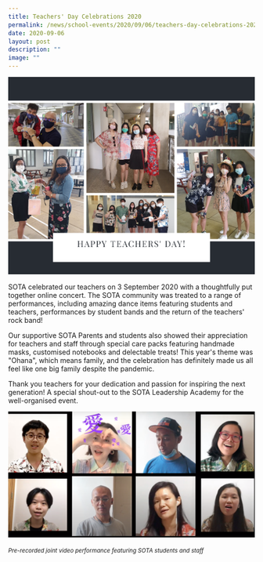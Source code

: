 ```yaml
---
title: Teachers' Day Celebrations 2020
permalink: /news/school-events/2020/09/06/teachers-day-celebrations-2020/
date: 2020-09-06
layout: post
description: ""
image: ""
---
```

![](/images/teachers'-day-2020.png)

SOTA celebrated our teachers on 3 September 2020 with a thoughtfully put together online concert. The SOTA community was treated to a range of performances, including amazing dance items featuring students and teachers, performances by student bands and the return of the teachers' rock band!  
  
Our supportive SOTA Parents and students also showed their appreciation for teachers and staff through special care packs featuring handmade masks, customised notebooks and delectable treats! This year's theme was "Ohana", which means family, and the celebration has definitely made us all feel like one big family despite the pandemic.  
  
Thank you teachers for your dedication and passion for inspiring the next generation! A special shout-out to the SOTA Leadership Academy for the well-organised event.

![](/images/students-and-teachers-performance.png)

<small><i>Pre-recorded joint video performance featuring SOTA students and staff</i></small>

